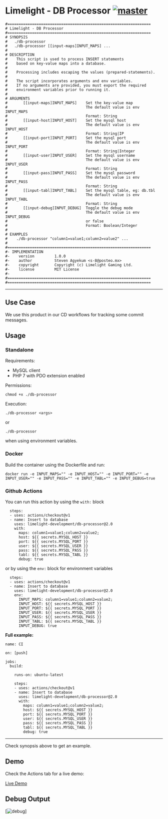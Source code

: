 # Limelight - DB Processor [![master](https://github.com/limelight-development/db-processor/workflows/CI%20Test/badge.svg)](https://github.com/limelight-development/db-processor/actions?query=workflow%3A%22CI+Test%22)


```
#================================================================
# Limelight - DB Processor
#================================================================
# SYNOPSIS
#   ./db-processor
#   ./db-processor [[input-maps]INPUT_MAPS] ...
#
# DESCRIPTION
#    This script is used to process INSERT statements
#    based on key-value maps into a database.
#    
#    Processing includes escaping the values (prepared-statements).
#
#    The script incorporates arguments and env variables.
#    If no arguments are provided, you must export the required
#    environment variables prior to running it.
#
# ARGUMENTS
#       [[input-maps]INPUT_MAPS]    Set the key-value map
#                                   The default value is env INPUT_MAPS
#                                   Format: String
#       [[input-host]INPUT_HOST]    Set the mysql host
#                                   The default value is env INPUT_HOST
#                                   Format: String|IP
#       [[input-port]INPUT_PORT]    Set the mysql port
#                                   The default value is env INPUT_PORT
#                                   Format: String|Integer
#       [[input-user]INPUT_USER]    Set the mysql username
#                                   The default value is env INPUT_USER
#                                   Format: String
#       [[input-pass]INPUT_PASS]    Set the mysql password
#                                   The default value is env INPUT_PASS
#                                   Format: String
#       [[input-tabl]INPUT_TABL]    Set the mysql table, eg: db.tbl
#                                   The default value is env INPUT_TABL
#                                   Format: String
#       [[input-debug]INPUT_DEBUG]  Toggle the debug mode
#                                   The default value is env INPUT_DEBUG
#                                   or false
#                                   Format: Boolean/Integer
#
# EXAMPLES
#    ./db-processor "column1=value1;column2=value2" ...
#
#================================================================
#- IMPLEMENTATION
#-    version         1.0.0
#-    author          Steven Agyekum <s-8@posteo.mx>
#-    copyright       Copyright (c) Limelight Gaming Ltd.
#-    license         MIT License
#-
#================================================================
#================================================================
```
---

## Use Case

We use this product in our CD workflows for tracking some commit messages.

## Usage

### Standalone

Requirements:

- MySQL client
- PHP 7 with PDO extension enabled

Permissions:

``chmod +x ./db-processor``

Execution:

```
./db-processor <args>
```

or 

```
./db-processor
``` 

when using environment variables.

### Docker

Build the container using the Dockerfile and run:

```
docker run -e INPUT_MAPS="" -e INPUT_HOST="" -e INPUT_PORT="" -e INPUT_USER="" -e INPUT_PASS="" -e INPUT_TABL="" -e INPUT_DEBUG=true
```

### Github Actions

You can run this action by using the ``with:`` block

```
  steps:
  - uses: actions/checkout@v1
  - name: Insert to database
    uses: limelight-development/db-processor@2.0
    with:
      maps: column1=value1;column2=value2;
      host: ${{ secrets.MYSQL_HOST }}
      port: ${{ secrets.MYSQL_PORT }}
      user: ${{ secrets.MYSQL_USER }}
      pass: ${{ secrets.MYSQL_PASS }}
      tabl: ${{ secrets.MYSQL_TABL }}
      debug: true
```

or by using the ``env:`` block for environment variables

```
  steps:
  - uses: actions/checkout@v1
  - name: Insert to database
    uses: limelight-development/db-processor@2.0
    env:
      INPUT_MAPS: column1=value1;column2=value2;
      INPUT_HOST: ${{ secrets.MYSQL_HOST }}
      INPUT_PORT: ${{ secrets.MYSQL_PORT }}
      INPUT_USER: ${{ secrets.MYSQL_USER }}
      INPUT_PASS: ${{ secrets.MYSQL_PASS }}
      INPUT_TABL: ${{ secrets.MYSQL_TABL }}
      INPUT_DEBUG: true
```

**Full example:**

```
name: CI

on: [push]

jobs:
  build:

    runs-on: ubuntu-latest

    steps:
    - uses: actions/checkout@v1
    - name: Insert to database
      uses: limelight-development/db-processor@2.0
      with:
        maps: column1=value1;column2=value2;
        host: ${{ secrets.MYSQL_HOST }}
        port: ${{ secrets.MYSQL_PORT }}
        user: ${{ secrets.MYSQL_USER }}
        pass: ${{ secrets.MYSQL_PASS }}
        tabl: ${{ secrets.MYSQL_TABL }}
        debug: true

```
---

Check synopsis above to get an example.

## Demo

Check the Actions tab for a live demo:

[Live Demo](https://github.com/limelight-development/db-processor/commit/9a8572f50193c5f9c624dc7772600cd629bd01c6/checks?check_suite_id=344054328)

## Debug Output

[![debug](https://i.imgur.com/IYt9zKF.png)]

